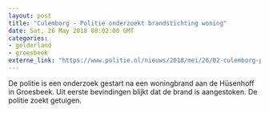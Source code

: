 ```yaml
---
layout: post
title: "Culemborg - Politie onderzoekt brandstichting woning"
date: Sat, 26 May 2018 08:02:00 GMT
categories: 
- gelderland 
- groesbeek 
externe_link: "https://www.politie.nl/nieuws/2018/mei/26/02-culemborg-politie-onderzoekt-brandstichting-woning.html"
---
```


De politie is een onderzoek gestart na een woningbrand aan de Hüsenhoff in Groesbeek. Uit eerste bevindingen blijkt dat de brand is aangestoken. De politie zoekt getuigen.
